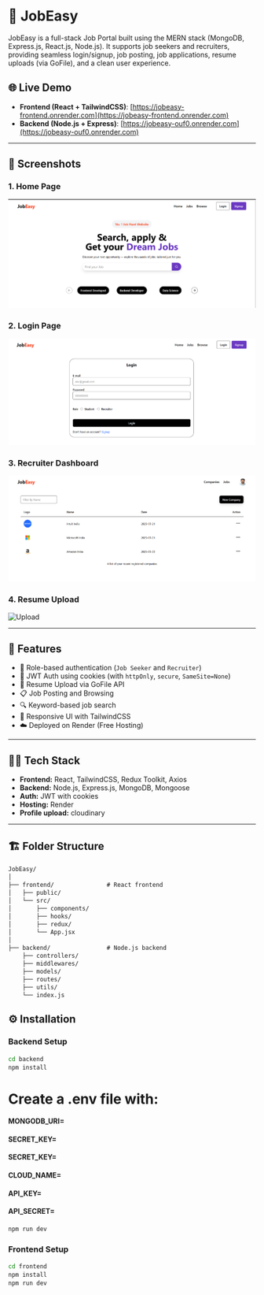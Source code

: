# 💼 JobEasy

JobEasy is a full-stack Job Portal built using the MERN stack (MongoDB, Express.js, React.js, Node.js). It supports job seekers and recruiters, providing seamless login/signup, job posting, job applications, resume uploads (via GoFile), and a clean user experience.

## 🌐 Live Demo

- **Frontend (React + TailwindCSS)**: [https://jobeasy-frontend.onrender.com](https://jobeasy-frontend.onrender.com)
- **Backend (Node.js + Express)**: [https://jobeasy-ouf0.onrender.com](https://jobeasy-ouf0.onrender.com)

---

## 📸 Screenshots

### 1. Home Page
![Home](./screenshots/home.png)

### 2. Login Page
![Login](./screenshots/login.png)

### 3. Recruiter Dashboard
![Dashboard](./screenshots/recruiter-dashboard.png)

### 4. Resume Upload
![Upload](./screenshots/resume-upload.png)

---

## 🚀 Features

- 👤 Role-based authentication (`Job Seeker` and `Recruiter`)
- 🔐 JWT Auth using cookies (with `httpOnly`, `secure`, `SameSite=None`)
- 🧾 Resume Upload via GoFile API
- 📋 Job Posting and Browsing
- 🔍 Keyword-based job search
- 💬 Responsive UI with TailwindCSS
- ☁️ Deployed on Render (Free Hosting)

---

## 🧑‍💻 Tech Stack

- **Frontend:** React, TailwindCSS, Redux Toolkit, Axios
- **Backend:** Node.js, Express.js, MongoDB, Mongoose
- **Auth:** JWT with cookies
- **Hosting:** Render
- **Profile upload:** cloudinary
  
---
## 🏗️ Folder Structure

```
JobEasy/
│
├── frontend/               # React frontend
│   ├── public/
│   └── src/
│       ├── components/
│       ├── hooks/
│       ├── redux/
│       └── App.jsx
│
├── backend/                # Node.js backend
    ├── controllers/
    ├── middlewares/
    ├── models/
    ├── routes/
    ├── utils/
    └── index.js
```

## ⚙️ Installation

### Backend Setup

```bash
cd backend
npm install
```
# Create a .env file with:
#### MONGODB_URI=
#### SECRET_KEY=
#### SECRET_KEY=
#### CLOUD_NAME=
#### API_KEY=
#### API_SECRET=

```bash
npm run dev
```

### Frontend Setup
```bash
cd frontend
npm install
npm run dev
```


